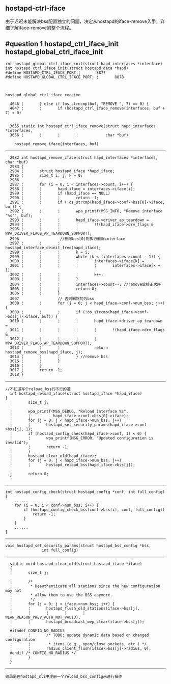 ## hostapd-ctrl-iface

由于迟迟未能解决bss配置独立的问题，决定从hostapd的iface-remove入手，详细了解iface-remove的整个流程。

#question 1
**hostapd_ctrl_iface_init
hostapd_global_ctrl_iface_init**
-------------------------
	int hostapd_global_ctrl_iface_init(struct hapd_interfaces *interface)
	int hostapd_ctrl_iface_init(struct hostapd_data *hapd)
	#define HOSTAPD_CTRL_IFACE_PORT¦¦       8877
	#define HOSTAPD_GLOBAL_CTRL_IFACE_PORT¦ ¦       8878



	hostapd_global_ctrl_iface_receive
	
	  4046 ¦       } else if (os_strncmp(buf, "REMOVE ", 7) == 0) {
  	  4047 ¦       ¦       if (hostapd_ctrl_iface_remove(interfaces, buf + 7) < 0)

	
	  3655 static int hostapd_ctrl_iface_remove(struct hapd_interfaces *interfaces,
 	  3656 ¦       ¦       ¦       ¦            char *buf)

		hostapd_remove_iface(interfaces, buf)

------------------------------------------

	  2982 int hostapd_remove_iface(struct hapd_interfaces *interfaces, char *buf)
	  2983 {
	  2984 ¦       struct hostapd_iface *hapd_iface;
	  2985 ¦       size_t i, j, k = 0;
	  2986 
	  2987 ¦       for (i = 0; i < interfaces->count; i++) {
	  2988 ¦       ¦       hapd_iface = interfaces->iface[i];
   	  2989 ¦       ¦       if (hapd_iface == NULL)
	  2990 ¦       ¦       ¦       return -1;
	  2991 ¦       ¦       if (!os_strcmp(hapd_iface->conf->bss[0]->iface, buf)) {
	  2992 ¦       ¦       ¦       wpa_printf(MSG_INFO, "Remove interface '%s'", buf);
	  2993 ¦       ¦       ¦       hapd_iface->driver_ap_teardown =
	  2994 ¦       ¦       ¦       ¦       !!(hapd_iface->drv_flags &
 	  2995 ¦       ¦       ¦       ¦          WPA_DRIVER_FLAGS_AP_TEARDOWN_SUPPORT);
	  2996 					//删除bss[0]则执行删除interface
	  2997 ¦       ¦       ¦       hostapd_interface_deinit_free(hapd_iface);
	  2998 ¦       ¦       ¦       k = i;
	  2999 ¦       ¦       ¦       while (k < (interfaces->count - 1)) {
	  3000 ¦       ¦       ¦       ¦       interfaces->iface[k] =
	  3001 ¦       ¦       ¦       ¦       ¦       interfaces->iface[k + 1];
	  3002 ¦       ¦       ¦       ¦       k++;
	  3003 ¦       ¦       ¦       }
	  3004 ¦       ¦       ¦       interfaces->count--; //remove后校正次序
	  3005 ¦       ¦       ¦       return 0;
	  3006 ¦       ¦       }
	  3007 				   // 否则删除的为bss
	  3008 ¦       ¦       for (j = 0; j < hapd_iface->conf->num_bss; j++) {
	  3009 ¦       ¦       ¦       if (!os_strcmp(hapd_iface->conf->bss[j]->iface, buf)) {
	  3010 ¦       ¦       ¦       ¦       hapd_iface->driver_ap_teardown =
	  3011 ¦       ¦       ¦       ¦       ¦       !(hapd_iface->drv_flags &
	  3012 ¦       ¦       ¦       ¦       ¦         WPA_DRIVER_FLAGS_AP_TEARDOWN_SUPPORT);
	  3013 ¦       ¦       ¦       ¦       return hostapd_remove_bss(hapd_iface, j);
	  3014 ¦       ¦       ¦       } //remove bss
	  3015 ¦       ¦       }
	  3016 ¦       }
	  3017 ¦       return -1;
	  3018 }

--------------------------------
	//不知道写个reload_bss行不行的通
	  int hostapd_reload_iface(struct hostapd_iface *hapd_iface)
 	{
	  ¦       size_t j;
  
	  ¦       wpa_printf(MSG_DEBUG, "Reload interface %s",
 	  ¦       ¦          hapd_iface->conf->bss[0]->iface);
	  ¦       for (j = 0; j < hapd_iface->num_bss; j++) 
	  ¦       ¦       hostapd_set_security_params(hapd_iface->conf->bss[j], 1);
	  ¦       if (hostapd_config_check(hapd_iface->conf, 1) < 0) { 
	  ¦       ¦       wpa_printf(MSG_ERROR, "Updated configuration is invalid");
	  ¦       ¦       return -1;
	  ¦       }
	  ¦       hostapd_clear_old(hapd_iface);
 	  ¦       for (j = 0; j < hapd_iface->num_bss; j++) 
	  ¦       ¦       hostapd_reload_bss(hapd_iface->bss[j]);
 	
	  ¦       return 0;
	  }
----------------------------------------------
	
	int hostapd_config_check(struct hostapd_config *conf, int full_config)
	{
		......
		for (i = 0; i < conf->num_bss; i++) {
			if (hostapd_config_check_bss(conf->bss[i], conf, full_config))
				return -1;
			}
		}
		......
	}
-------------------------------------
	
	void hostapd_set_security_params(struct hostapd_bss_config *bss,
					int full_config)
					
----------------------------------
	
	  static void hostapd_clear_old(struct hostapd_iface *iface)
	  {
	  ¦       size_t j;
  
	  ¦       /*
	  ¦        * Deauthenticate all stations since the new configuration may not
	  ¦        * allow them to use the BSS anymore.
	  ¦        */ 
	  ¦       for (j = 0; j < iface->num_bss; j++) {
	  ¦       ¦       hostapd_flush_old_stations(iface->bss[j],
	  ¦       ¦       ¦       ¦       ¦          WLAN_REASON_PREV_AUTH_NOT_VALID);
	  ¦       ¦       hostapd_broadcast_wep_clear(iface->bss[j]);
  
	  #ifndef CONFIG_NO_RADIUS
	  ¦       ¦       /* TODO: update dynamic data based on changed configuration
	  ¦       ¦        * items (e.g., open/close sockets, etc.) */
	  ¦       ¦       radius_client_flush(iface->bss[j]->radius, 0);
	  #endif /* CONFIG_NO_RADIUS */
	  ¦       }
	  }
	
------------------------------------------------

	结局是在hostapd_cli中注册一个reload_bss_config来进行操作


	
